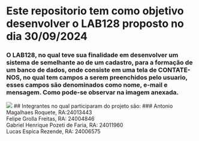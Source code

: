 # Este repositorio tem como objetivo desenvolver o LAB128 proposto no dia 30/09/2024
### O LAB128, no qual teve sua finalidade em desenvolver um sistema de semelhante ao de um cadastro, para a formação de um banco de dados, onde consiste em uma tela de CONTATE-NOS, no qual tem campos a serem preenchidos pelo usuario, esses campos são denominados como nome, e-mail e mensagem. Como pode-se observar na imagem anexada.
<img src="https://images01.nicepagecdn.com/page/11/89/pt/modelo-html-spreview-118947.webp">
## Integrantes no qual participaram do projeto são:
### Antonio Magalhaes Roquete, RA:24013443 </br>Felipe Grolla Freitas, RA: 24004846 </br> Gabriel Henrique Pozeti de Faria, RA: 24011960 </br> Lucas Espica Rezende, RA: 24006575
